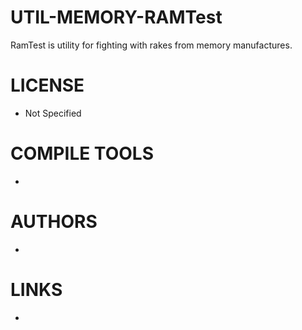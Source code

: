 UTIL-MEMORY-RAMTest
===================

RamTest is utility for fighting with rakes from memory manufactures.

LICENSE
===============
* Not Specified

COMPILE TOOLS
===============
* 

AUTHORS
===============
* 

LINKS
===============
* 
